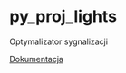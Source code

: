# py_proj_lights
Optymalizator sygnalizacji

[Dokumentacja](https://drimtim32.github.io/lights_docs/)
